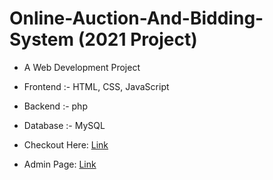 # Online-Auction-And-Bidding-System (2021 Project)
- A Web Development Project

- Frontend :- HTML, CSS, JavaScript
- Backend :- php
- Database :- MySQL

- Checkout Here: [Link](https://online-auction-and-bidding-system.000webhostapp.com/index.php)
- Admin Page: [Link](https://online-auction-and-bidding-system.000webhostapp.com/Admin/index.php)
